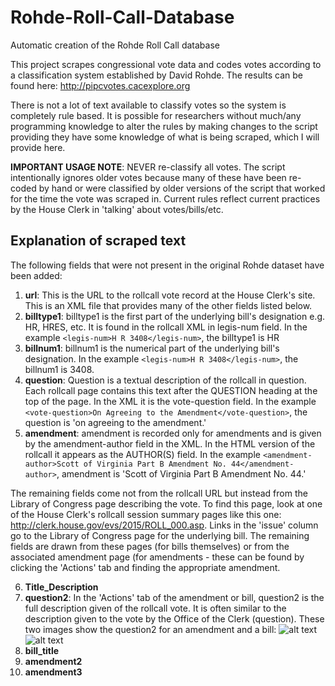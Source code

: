# Rohde-Roll-Call-Database
Automatic creation of the Rohde Roll Call database

This project scrapes congressional vote data and codes votes according to a classification system established by David Rohde. The results can be found here: <a href="http://pipcvotes.cacexplore.org">http://pipcvotes.cacexplore.org</a>

There is not a lot of text available to classify votes so the system is completely rule based. It is possible for researchers without much/any programming knowledge to alter the rules by making changes to the script providing they have some knowledge of what is being scraped, which I will provide here.

**IMPORTANT USAGE NOTE**: NEVER re-classify all votes. The script intentionally ignores older votes because many of these have been re-coded by hand or were classified by older versions of the script that worked for the time the vote was scraped in. Current rules reflect current practices by the House Clerk in 'talking' about votes/bills/etc.

## Explanation of scraped text

The following fields that were not present in the original Rohde dataset have been added:

1. **url**: This is the URL to the rollcall vote record at the House Clerk's site. This is an XML file that provides many of the other fields listed below.
2. **billtype1**: billtype1 is the first part of the underlying bill's designation e.g. HR, HRES, etc. It is found in the rollcall XML in legis-num field. In the example `<legis-num>H R 3408</legis-num>`, the billtype1 is HR
3. **billnum1**: billnum1 is the numerical part of the underlying bill's designation. In the example `<legis-num>H R 3408</legis-num>`, the billnum1 is 3408.
4. **question**: Question is a textual description of the rollcall in question. Each rollcall page contains this text after the QUESTION heading at the top of the page. In the XML it is the vote-question field. In the example `<vote-question>On Agreeing to the Amendment</vote-question>`, the question is 'on agreeing to the amendment.'
5. **amendment**: amendment is recorded only for amendments and is given by the amendment-author field in the XML. In the HTML version of the rollcall it appears as the AUTHOR(S) field. In the example `<amendment-author>Scott of Virginia Part B Amendment No. 44</amendment-author>`, amendment is 'Scott of Virginia Part B Amendment No. 44.'

The remaining fields come not from the rollcall URL but instead from the Library of Congress page describing the vote. To find this page, look at one of the House Clerk's rollcall session summary pages like this one: http://clerk.house.gov/evs/2015/ROLL_000.asp. Links in the 'issue' column go to the Library of Congress page for the underlying bill. The remaining fields are drawn from these pages (for bills themselves) or from the associated amendment page (for amendments - these can be found by clicking the 'Actions' tab and finding the appropriate amendment. 


6. **Title_Description**
7. **question2**: In the 'Actions' tab of the amendment or bill, question2 is the full description given of the rollcall vote. It is often similar to the description given to the vote by the Office of the Clerk (question). These two images show the question2 for an amendment and a bill: ![alt text](http://www.austinclemens.com/rohde_rollcalls/assets/question2_1.png "Bill question2") ![alt text](http://www.austinclemens.com/rohde_rollcalls/assets/question2_2.png "Amendment question2")
8. **bill_title**
9. **amendment2**
10. **amendment3**
